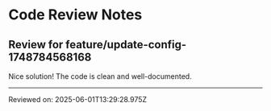 # Code Review Notes

## Review for feature/update-config-1748784568168

Nice solution! The code is clean and well-documented.

---
Reviewed on: 2025-06-01T13:29:28.975Z